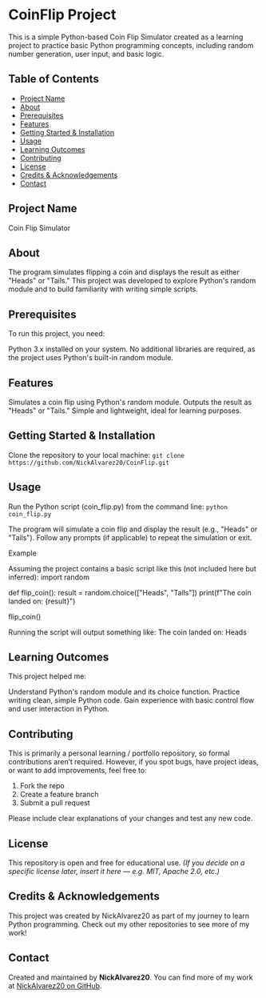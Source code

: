 # CoinFlip Project

This is a simple Python-based Coin Flip Simulator created as a learning project to practice basic Python programming concepts, including random number generation, user input, and basic logic. 

## Table of Contents
- [Project Name](#project-name)  
- [About](#about)  
- [Prerequisites](#prerequisites)
- [Features](#features) 
- [Getting Started & Installation](#getting-started--installation)  
- [Usage](#usage)   
- [Learning Outcomes](#learning-outcomes)  
- [Contributing](#contributing)  
- [License](#license)
- [Credits & Acknowledgements](#credits--acknowledgements)  
- [Contact](#contact)

## Project Name
Coin Flip Simulator

## About
The program simulates flipping a coin and displays the result as either "Heads" or "Tails." This project was developed to explore Python's random module and to build familiarity with writing simple scripts.


## Prerequisites
To run this project, you need:

Python 3.x installed on your system.
No additional libraries are required, as the project uses Python's built-in random module.

## Features
Simulates a coin flip using Python's random module.
Outputs the result as "Heads" or "Tails."
Simple and lightweight, ideal for learning purposes.


## Getting Started & Installation

Clone the repository to your local machine:
`git clone https://github.com/NickAlvarez20/CoinFlip.git`

## Usage

Run the Python script (coin_flip.py) from the command line:
`python coin_flip.py`


The program will simulate a coin flip and display the result (e.g., "Heads" or "Tails").
Follow any prompts (if applicable) to repeat the simulation or exit.

Example


Assuming the project contains a basic script like this (not included here but inferred):
import random

def flip_coin():
    result = random.choice(["Heads", "Tails"])
    print(f"The coin landed on: {result}")

flip_coin()

Running the script will output something like:
The coin landed on: Heads


## Learning Outcomes

This project helped me:

Understand Python's random module and its choice function.
Practice writing clean, simple Python code.
Gain experience with basic control flow and user interaction in Python.

## Contributing
This is primarily a personal learning / portfolio repository, so formal contributions aren’t required. However, if you spot bugs, have project ideas, or want to add improvements, feel free to:

1. Fork the repo
2. Create a feature branch
3. Submit a pull request

Please include clear explanations of your changes and test any new code.

## License

This repository is open and free for educational use.
*(If you decide on a specific license later, insert it here — e.g. MIT, Apache 2.0, etc.)*

## Credits & Acknowledgements

This project was created by NickAlvarez20 as part of my journey to learn Python programming. Check out my other repositories to see more of my work!

## Contact
Created and maintained by **NickAlvarez20**.
You can find more of my work at [NickAlvarez20 on GitHub](https://github.com/NickAlvarez20).

